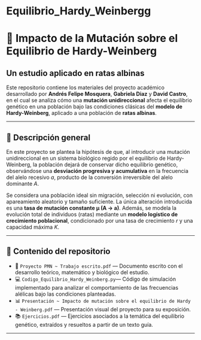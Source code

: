 # Equilibrio_Hardy_Weinbergg
# 🧬 Impacto de la Mutación sobre el Equilibrio de Hardy-Weinberg  
## Un estudio aplicado en ratas albinas

Este repositorio contiene los materiales del proyecto académico desarrollado por **Andrés Felipe Mosquera**, **Gabriela Diaz** y **David Castro**, en el cual se analiza cómo una **mutación unidireccional** afecta el equilibrio genético en una población bajo las condiciones clásicas del **modelo de Hardy-Weinberg**, aplicado a una población de **ratas albinas**.

---

## 📘 Descripción general

En este proyecto se plantea la hipótesis de que, al introducir una mutación unidireccional en un sistema biológico regido por el equilibrio de Hardy-Weinberg, la población dejará de conservar dicho equilibrio genético, observándose una **desviación progresiva y acumulativa** en la frecuencia del alelo recesivo *a*, producto de la conversión irreversible del alelo dominante *A*.  

Se considera una población ideal sin migración, selección ni evolución, con apareamiento aleatorio y tamaño suficiente. La única alteración introducida es una **tasa de mutación constante µ (A → a)**. Además, se modela la evolución total de individuos (ratas) mediante un **modelo logístico de crecimiento poblacional**, condicionado por una tasa de crecimiento *r* y una capacidad máxima *K*.

---

## 📂 Contenido del repositorio

- 📄 `Proyecto PMN ~ Trabajo escrito.pdf` — Documento escrito con el desarrollo teórico, matemático y biológico del estudio.  
- 💻 `Codigo_Equilibrio_Hardy_Weinberg.py`— Código de simulación implementado para analizar el comportamiento de las frecuencias alélicas bajo las condiciones planteadas.  
- 📊 `Presentación ~ Impacto de mutación sobre el equilibrio de Hardy - Weinberg.pdf` — Presentación visual del proyecto para su exposición.  
- 📚 `Ejercicios.pdf` — Ejercicios asociados a la temática del equilibrio genético, extraídos y resueltos a partir de un texto guía.

---

